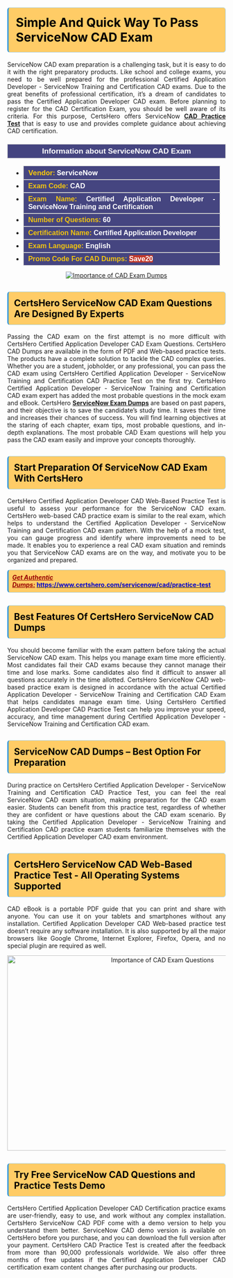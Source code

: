 <h1><strong><span style="display:block; color:#000000; background:#ffcc66; border: 0.5px solid #AED6F1 ; border-left: 3px solid #3498DB; padding: .6em; border-radius: 6px;">Simple And Quick Way To Pass ServiceNow CAD Exam</span></strong></h1>

<p style="text-align: justify;">ServiceNow CAD exam preparation is a challenging task, but it is easy to do it with the right preparatory products. Like school and college exams, you need to be well prepared for the professional Certified Application Developer - ServiceNow Training and Certification CAD exams. Due to the great benefits of professional certification, it’s a dream of candidates to pass the Certified Application Developer CAD exam. Before planning to register for the CAD Certification Exam, you should be well aware of its criteria. For this purpose, CertsHero offers ServiceNow <a href="https://www.certshero.com/servicenow/cad"><strong>CAD Practice Test</strong></a> that is easy to use and provides complete guidance about achieving CAD certification.</p>

<h3 style="background: #454580; border: 1px solid rgb(204, 204, 204); padding: 5px 10px; text-align: center;"><span style="color:#ffffff;"><span style="font-size:11pt"><span style="line-height:normal"><span style="font-family:Calibri,sans-serif"><b><span style="font-size:13.0pt"><span cambria="">Information about ServiceNow CAD Exam</span></span></b></span></span></span></span></h3>

<ul>
	<li style="margin:0cm 10pt">
	<div style="background:#454580; border: 1px solid rgb(204, 204, 204); padding: 5px 10px; text-align: justify;"><span style="font-size:11pt"><span style="line-height:normal"><span style="tab-stops:list 36.0pt"><span style="font-fam ily:Calibri,sans-serif"><b><span style="font-size:12.0pt"><span new="" roman="" style="font-family:" times=""><span style="color:#f1c40f;">Vendor:</span> <span style="color:#ffffff;">ServiceNow</span></span></span></b></span></span></span></span></div>
	</li>
	<li style="margin:0cm 10pt">
	<div style="background: #454580; border: 1px solid rgb(204, 204, 204); padding: 5px 10px; text-align: justify;"><span style="font-size:11pt"><span style="line-height:normal"><span style="tab-stops:list 36.0pt"><span style="font-family:Calibri,sans-serif"><b><span style="font-size:12.0pt"><span new="" roman="" style="font-family:" times=""><span style="color:#f1c40f;">Exam Code:</span> <span style="color:#ffffff;">CAD</span></span></span></b></span></span></span></span></div>
	</li>
	<li style="margin:0cm 10pt">
	<div style="background: #454580; border: 1px solid rgb(204, 204, 204); padding: 5px 10px; text-align: justify;"><span style="font-size:11pt"><span style="line-height:normal"><span style="tab-stops:list 36.0pt"><span style="font-family:Calibri,sans-serif"><b><span style="font-size:12.0pt"><span new="" roman="" style="font-family:" times=""><span style="color:#f1c40f;">Exam Name:</span> <span style="color:#ffffff;">Certified Application Developer - ServiceNow Training and Certification</span></span></span></b></span></span></span></span></div>
	</li>
	<li style="margin:0cm 10pt">
	<div style="background: #454580; border: 1px solid rgb(204, 204, 204); padding: 5px 10px;"><span style="font-size:11pt"><span style="line-height:normal"><span style="tab-stops:list 36.0pt"><span style="font-family:Calibri,sans-serif"><b><span style="font-size:12.0pt"><span new="" roman="" style="font-family:" times=""><span style="color:#f1c40f;">Number of Questions: </span><span style="color:#ffffff;">60</span></span></span></b></span></span></span></span></div>
	</li>
	<li style="margin:0cm 10pt">
	<div style="background: #454580; border: 1px solid rgb(204, 204, 204); padding: 5px 10px; text-align: justify;"><span style="font-size:11pt"><span style="line-height:normal"><span style="tab-stops:list 36.0pt"><span style="font-family:Calibri,sans-serif"><b><span style="font-size:12.0pt"><span new="" roman="" style="font-family:" times=""><span style="color:#f1c40f;">Certification Name:</span> <span style="color:#ffffff;">Certified Application Developer</span></span></span></b></span></span></span></span></div>
	</li>
	<li style="margin:0cm 10pt">
	<div style="background: #454580; border: 1px solid rgb(204, 204, 204); padding: 5px 10px; text-align: justify;"><span style="font-size:11pt"><span style="line-height:normal"><span style="tab-stops:list 36.0pt"><span style="font-family:Calibri,sans-serif"><b><span style="font-size:12.0pt"><span new="" roman="" style="font-family:" times=""><span style="color:#f1c40f;">Exam Language:</span> <span style="color:#ffffff;">English</span></span></span></b></span></span></span></span></div>
	</li>
	<li style="margin:0cm 10pt">
	<div style="background: #454580; border: 1px solid rgb(204, 204, 204); padding: 5px 10px;"><span style="font-size:11pt"><span style="line-height:normal"><span style="tab-stops:list 36.0pt"><span style="font-family:Calibri,sans-serif"><b><span style="font-size:12.0pt"><span new="" roman="" style="font-family:" times=""><span style="color:#f1c40f;">Promo Code For CAD Dumps: </span><span style="color:#ffffff;"><span style="background-color:#c0392b;">Save20</span></span></span></span></b></span></span></span></span></div>
	</li>
</ul>

<p style="text-align: center;"><a href="https://www.certshero.com/servicenow/cad" rel="NOFOLLOW"><img alt="Importance of CAD Exam Dumps" src="https://i.imgur.com/UZuq4Dk.jpeg" /></a></p>

<h2><strong><span style="display:block; color:#000000; background:#ffcc66; border: 0.5px solid #AED6F1 ; border-left: 3px solid #3498DB; padding: .6em; border-radius: 6px;">CertsHero ServiceNow CAD Exam Questions Are Designed By Experts</span></strong></h2>

<p style="text-align: justify;">Passing the CAD exam on the first attempt is no more difficult with CertsHero Certified Application Developer CAD Exam Questions. CertsHero CAD Dumps are available in the form of PDF and Web-based practice tests. The products have a complete solution to tackle the CAD complex queries. Whether you are a student, jobholder, or any professional, you can pass the CAD exam using CertsHero Certified Application Developer - ServiceNow Training and Certification CAD Practice Test on the first try. CertsHero Certified Application Developer - ServiceNow Training and Certification CAD exam expert has added the most probable questions in the mock exam and eBook. CertsHero <a href="https://www.certshero.com/servicenow"><strong>ServiceNow Exam Dumps</strong></a> are based on past papers, and their objective is to save the candidate’s study time. It saves their time and increases their chances of success. You will find learning objectives at the staring of each chapter, exam tips, most probable questions, and in-depth explanations. The most probable CAD Exam questions will help you pass the CAD exam easily and improve your concepts thoroughly.</p>

<h2><strong><span style="display:block; color:#000000; background:#ffcc66; border: 0.5px solid #AED6F1 ; border-left: 3px solid #3498DB; padding: .6em; border-radius: 6px;">Start Preparation Of ServiceNow CAD Exam With CertsHero</span></strong></h2>

<p style="text-align: justify;">CertsHero Certified Application Developer CAD Web-Based Practice Test is useful to assess your performance for the ServiceNow CAD exam. CertsHero web-based CAD practice exam is similar to the real exam, which helps to understand the Certified Application Developer - ServiceNow Training and Certification CAD exam pattern. With the help of a mock test, you can gauge progress and identify where improvements need to be made. It enables you to experience a real CAD exam situation and reminds you that ServiceNow CAD exams are on the way, and motivate you to be organized and prepared.</p>

<p><strong><span style="display:block; color:#990000; background:#ffcc66; border: 0.5px solid #AED6F1 ; border-left: 3px solid #3498DB; padding: .6em; border-radius: 6px;"><span style="font-size:14px;"><u><i>Get Authentic Dumps:</i></u></span> <a href="https://www.certshero.com/servicenow/cad/practice-test"><span style="color:#0000cc;">https://www.certshero.com/servicenow/cad/practice-test</span></a></span></strong></p>

<h2><strong><span style="display:block; color:#000000; background:#ffcc66; border: 0.5px solid #AED6F1 ; border-left: 3px solid #3498DB; padding: .6em; border-radius: 6px;">Best Features Of CertsHero ServiceNow CAD Dumps</span></strong></h2>

<p style="text-align: justify;">You should become familiar with the exam pattern before taking the actual ServiceNow CAD exam. This helps you manage exam time more efficiently. Most candidates fail their CAD exams because they cannot manage their time and lose marks. Some candidates also find it difficult to answer all questions accurately in the time allotted. CertsHero ServiceNow CAD web-based practice exam is designed in accordance with the actual Certified Application Developer - ServiceNow Training and Certification CAD Exam that helps candidates manage exam time. Using CertsHero Certified Application Developer CAD Practice Test can help you improve your speed, accuracy, and time management during Certified Application Developer - ServiceNow Training and Certification CAD exam.</p>

<h2><strong><span style="display:block; color:#000000; background:#ffcc66; border: 0.5px solid #AED6F1 ; border-left: 3px solid #3498DB; padding: .6em; border-radius: 6px;">ServiceNow CAD Dumps – Best Option For Preparation</span></strong></h2>

<p style="text-align: justify;">During practice on CertsHero Certified Application Developer - ServiceNow Training and Certification CAD Practice Test, you can feel the real ServiceNow CAD exam situation, making preparation for the CAD exam easier. Students can benefit from this practice test, regardless of whether they are confident or have questions about the CAD exam scenario. By taking the Certified Application Developer - ServiceNow Training and Certification CAD practice exam students familiarize themselves with the Certified Application Developer CAD exam environment.</p>

<h2><strong><span style="display:block; color:#000000; background:#ffcc66; border: 0.5px solid #AED6F1 ; border-left: 3px solid #3498DB; padding: .6em; border-radius: 6px;">CertsHero ServiceNow CAD Web-Based Practice Test - All Operating Systems Supported</span></strong></h2>

<p style="text-align: justify;">CAD eBook is a portable PDF guide that you can print and share with anyone. You can use it on your tablets and smartphones without any installation. Certified Application Developer CAD Web-based practice test doesn’t require any software installation. It is also supported by all the major browsers like Google Chrome, Internet Explorer, Firefox, Opera, and no special plugin are required as well.</p>

<p style="text-align: center;"><a href="https://www.certshero.com/product-detail/cad" rel="NOFOLLOW"><img alt="Importance of CAD Exam Questions" height="450" src="https://i.redd.it/vixpkfso1g981.jpg" width="700" /></a></p>

<h2><strong><span style="display:block; color:#000000; background:#ffcc66; border: 0.5px solid #AED6F1 ; border-left: 3px solid #3498DB; padding: .6em; border-radius: 6px;">Try Free ServiceNow CAD Questions and Practice Tests Demo</span></strong></h2>

<p style="text-align: justify;">CertsHero Certified Application Developer CAD Certification practice exams are user-friendly, easy to use, and work without any complex installation. CertsHero ServiceNow CAD PDF come with a demo version to help you understand them better. ServiceNow CAD demo version is available on CertsHero before you purchase, and you can download the full version after your payment. CertsHero CAD Practice Test is created after the feedback from more than 90,000 professionals worldwide. We also offer three months of free updates if the Certified Application Developer CAD certification exam content changes after purchasing our products.</p>
